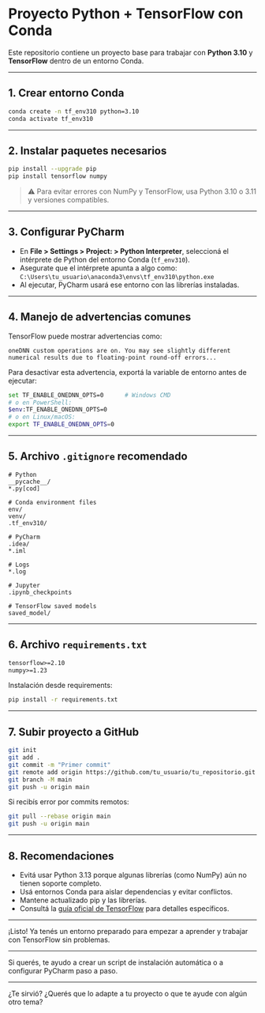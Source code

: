 
# Proyecto Python + TensorFlow con Conda

Este repositorio contiene un proyecto base para trabajar con **Python 3.10** y **TensorFlow** dentro de un entorno Conda.

---

## 1. Crear entorno Conda

```bash
conda create -n tf_env310 python=3.10
conda activate tf_env310
```

---

## 2. Instalar paquetes necesarios

```bash
pip install --upgrade pip
pip install tensorflow numpy
```

> ⚠️ Para evitar errores con NumPy y TensorFlow, usa Python 3.10 o 3.11 y versiones compatibles.

---

## 3. Configurar PyCharm

- En **File > Settings > Project: > Python Interpreter**, seleccioná el intérprete de Python del entorno Conda (`tf_env310`).
- Asegurate que el intérprete apunta a algo como:  
  `C:\Users\tu_usuario\anaconda3\envs\tf_env310\python.exe`
- Al ejecutar, PyCharm usará ese entorno con las librerías instaladas.

---

## 4. Manejo de advertencias comunes

TensorFlow puede mostrar advertencias como:

```
oneDNN custom operations are on. You may see slightly different numerical results due to floating-point round-off errors...
```

Para desactivar esta advertencia, exportá la variable de entorno antes de ejecutar:

```bash
set TF_ENABLE_ONEDNN_OPTS=0      # Windows CMD
# o en PowerShell:
$env:TF_ENABLE_ONEDNN_OPTS=0
# o en Linux/macOS:
export TF_ENABLE_ONEDNN_OPTS=0
```

---

## 5. Archivo `.gitignore` recomendado

```gitignore
# Python
__pycache__/
*.py[cod]

# Conda environment files
env/
venv/
.tf_env310/

# PyCharm
.idea/
*.iml

# Logs
*.log

# Jupyter
.ipynb_checkpoints

# TensorFlow saved models
saved_model/
```

---

## 6. Archivo `requirements.txt`

```txt
tensorflow>=2.10
numpy>=1.23
```

Instalación desde requirements:

```bash
pip install -r requirements.txt
```

---

## 7. Subir proyecto a GitHub

```bash
git init
git add .
git commit -m "Primer commit"
git remote add origin https://github.com/tu_usuario/tu_repositorio.git
git branch -M main
git push -u origin main
```

Si recibís error por commits remotos:

```bash
git pull --rebase origin main
git push -u origin main
```

---

## 8. Recomendaciones

- Evitá usar Python 3.13 porque algunas librerías (como NumPy) aún no tienen soporte completo.
- Usá entornos Conda para aislar dependencias y evitar conflictos.
- Mantene actualizado pip y las librerías.
- Consultá la [guía oficial de TensorFlow](https://www.tensorflow.org/install) para detalles específicos.

---

¡Listo! Ya tenés un entorno preparado para empezar a aprender y trabajar con TensorFlow sin problemas.

---

Si querés, te ayudo a crear un script de instalación automática o a configurar PyCharm paso a paso.

---

¿Te sirvió? ¿Querés que lo adapte a tu proyecto o que te ayude con algún otro tema?
